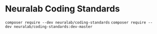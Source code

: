 # Neuralab Coding Standards

`composer require --dev neuralab/coding-standards`
`composer require --dev neuralab/coding-standards:dev-master`
